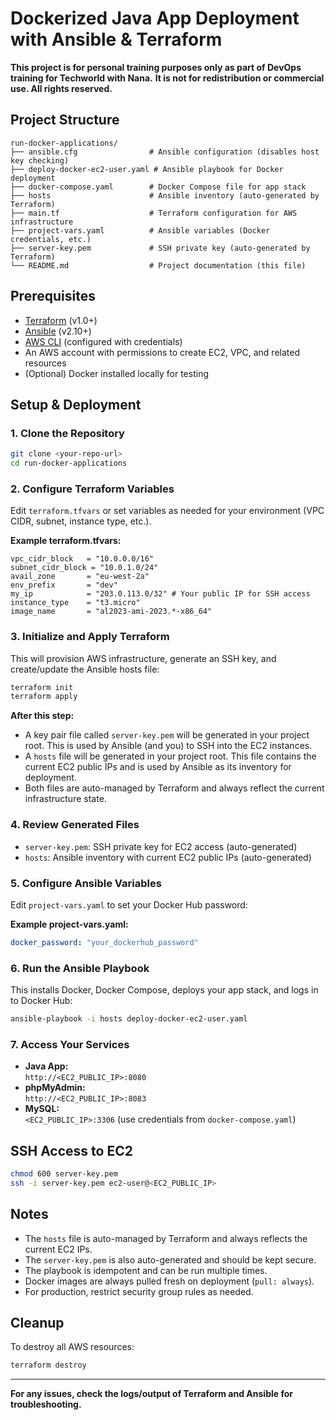 # Dockerized Java App Deployment with Ansible & Terraform

**This project is for personal training purposes only as part of DevOps training for Techworld with Nana.**
**It is not for redistribution or commercial use. All rights reserved.**

## Project Structure

```
run-docker-applications/
├── ansible.cfg                # Ansible configuration (disables host key checking)
├── deploy-docker-ec2-user.yaml # Ansible playbook for Docker deployment
├── docker-compose.yaml        # Docker Compose file for app stack
├── hosts                      # Ansible inventory (auto-generated by Terraform)
├── main.tf                    # Terraform configuration for AWS infrastructure
├── project-vars.yaml          # Ansible variables (Docker credentials, etc.)
├── server-key.pem             # SSH private key (auto-generated by Terraform)
└── README.md                  # Project documentation (this file)
```

## Prerequisites

- [Terraform](https://www.terraform.io/downloads.html) (v1.0+)
- [Ansible](https://docs.ansible.com/ansible/latest/installation_guide/intro_installation.html) (v2.10+)
- [AWS CLI](https://aws.amazon.com/cli/) (configured with credentials)
- An AWS account with permissions to create EC2, VPC, and related resources
- (Optional) Docker installed locally for testing

## Setup & Deployment

### 1. Clone the Repository
```sh
git clone <your-repo-url>
cd run-docker-applications
```

### 2. Configure Terraform Variables
Edit `terraform.tfvars` or set variables as needed for your environment (VPC CIDR, subnet, instance type, etc.).

**Example terraform.tfvars:**
```hcl
vpc_cidr_block   = "10.0.0.0/16"
subnet_cidr_block = "10.0.1.0/24"
avail_zone       = "eu-west-2a"
env_prefix       = "dev"
my_ip            = "203.0.113.0/32" # Your public IP for SSH access
instance_type    = "t3.micro"
image_name       = "al2023-ami-2023.*-x86_64"
```

### 3. Initialize and Apply Terraform
This will provision AWS infrastructure, generate an SSH key, and create/update the Ansible hosts file:
```sh
terraform init
terraform apply
```

**After this step:**
- A key pair file called `server-key.pem` will be generated in your project root. This is used by Ansible (and you) to SSH into the EC2 instances.
- A `hosts` file will be generated in your project root. This file contains the current EC2 public IPs and is used by Ansible as its inventory for deployment.
- Both files are auto-managed by Terraform and always reflect the current infrastructure state.

### 4. Review Generated Files
- `server-key.pem`: SSH private key for EC2 access (auto-generated)
- `hosts`: Ansible inventory with current EC2 public IPs (auto-generated)

### 5. Configure Ansible Variables
Edit `project-vars.yaml` to set your Docker Hub password:

**Example project-vars.yaml:**
```yaml
docker_password: "your_dockerhub_password"
```

### 6. Run the Ansible Playbook
This installs Docker, Docker Compose, deploys your app stack, and logs in to Docker Hub:
```sh
ansible-playbook -i hosts deploy-docker-ec2-user.yaml
```

### 7. Access Your Services
- **Java App:**  
  `http://<EC2_PUBLIC_IP>:8080`
- **phpMyAdmin:**  
  `http://<EC2_PUBLIC_IP>:8083`
- **MySQL:**  
  `<EC2_PUBLIC_IP>:3306` (use credentials from `docker-compose.yaml`)

## SSH Access to EC2

```sh
chmod 600 server-key.pem
ssh -i server-key.pem ec2-user@<EC2_PUBLIC_IP>
```

## Notes
- The `hosts` file is auto-managed by Terraform and always reflects the current EC2 IPs.
- The `server-key.pem` is also auto-generated and should be kept secure.
- The playbook is idempotent and can be run multiple times.
- Docker images are always pulled fresh on deployment (`pull: always`).
- For production, restrict security group rules as needed.

## Cleanup
To destroy all AWS resources:
```sh
terraform destroy
```

---

**For any issues, check the logs/output of Terraform and Ansible for troubleshooting.**
